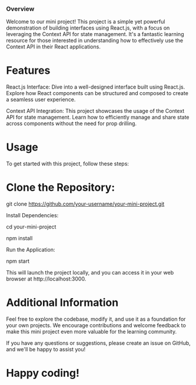 ### Overview
Welcome to our mini project! This project is a simple yet powerful demonstration of building interfaces using React.js, with a focus on leveraging the Context API for state management. It's a fantastic learning resource for those interested in understanding how to effectively use the Context API in their React applications.

# Features
React.js Interface: Dive into a well-designed interface built using React.js. Explore how React components can be structured and composed to create a seamless user experience.

Context API Integration: This project showcases the usage of the Context API for state management. Learn how to efficiently manage and share state across components without the need for prop drilling.
# Usage
To get started with this project, follow these steps:

# Clone the Repository:

git clone https://github.com/your-username/your-mini-project.git

Install Dependencies:

cd your-mini-project

npm install

Run the Application:

npm start

This will launch the project locally, and you can access it in your web browser at http://localhost:3000.

# Additional Information
Feel free to explore the codebase, modify it, and use it as a foundation for your own projects. We encourage contributions and welcome feedback to make this mini project even more valuable for the learning community.

If you have any questions or suggestions, please create an issue on GitHub, and we'll be happy to assist you!

# Happy coding!

